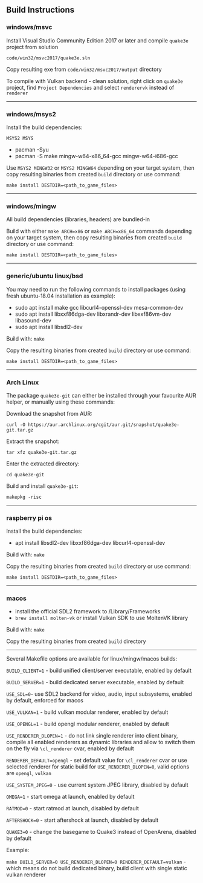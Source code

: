 ## Build Instructions

### windows/msvc

Install Visual Studio Community Edition 2017 or later and compile `quake3e` project from solution

`code/win32/msvc2017/quake3e.sln`

Copy resulting exe from `code/win32/msvc2017/output` directory

To compile with Vulkan backend - clean solution, right click on `quake3e` project, find `Project Dependencies` and select `renderervk` instead of `renderer`

---

### windows/msys2

Install the build dependencies:

`MSYS2 MSYS`

* pacman -Syu
* pacman -S make mingw-w64-x86_64-gcc mingw-w64-i686-gcc

Use `MSYS2 MINGW32` or `MSYS2 MINGW64` depending on your target system, then copy resulting binaries from created `build` directory or use command:

`make install DESTDIR=<path_to_game_files>`

---

### windows/mingw

All build dependencies (libraries, headers) are bundled-in

Build with either `make ARCH=x86` or `make ARCH=x86_64` commands depending on your target system, then copy resulting binaries from created `build` directory or use command:

`make install DESTDIR=<path_to_game_files>`

---

### generic/ubuntu linux/bsd

You may need to run the following commands to install packages (using fresh ubuntu-18.04 installation as example):

* sudo apt install make gcc libcurl4-openssl-dev mesa-common-dev
* sudo apt install libxxf86dga-dev libxrandr-dev libxxf86vm-dev libasound-dev
* sudo apt install libsdl2-dev

Build with: `make`

Copy the resulting binaries from created `build` directory or use command:

`make install DESTDIR=<path_to_game_files>`

---

### Arch Linux

The package `quake3e-git` can either be installed through your favourite AUR helper, or manually using these commands:

Download the snapshot from AUR:

`curl -O https://aur.archlinux.org/cgit/aur.git/snapshot/quake3e-git.tar.gz`

Extract the snapshot:

`tar xfz quake3e-git.tar.gz`

Enter the extracted directory:

`cd quake3e-git`

Build and install `quake3e-git`:

`makepkg -risc`

---

### raspberry pi os

Install the build dependencies:

* apt install libsdl2-dev libxxf86dga-dev libcurl4-openssl-dev

Build with: `make`

Copy the resulting binaries from created `build` directory or use command:

`make install DESTDIR=<path_to_game_files>`

---

### macos

* install the official SDL2 framework to /Library/Frameworks
* `brew install molten-vk` or install Vulkan SDK to use MoltenVK library

Build with: `make`

Copy the resulting binaries from created `build` directory

---

Several Makefile options are available for linux/mingw/macos builds:

`BUILD_CLIENT=1` - build unified client/server executable, enabled by default

`BUILD_SERVER=1` - build dedicated server executable, enabled by default

`USE_SDL=0`- use SDL2 backend for video, audio, input subsystems, enabled by default, enforced for macos

`USE_VULKAN=1` - build vulkan modular renderer, enabled by default

`USE_OPENGL=1` - build opengl modular renderer, enabled by default

`USE_RENDERER_DLOPEN=1` - do not link single renderer into client binary, compile all enabled renderers as dynamic libraries and allow to switch them on the fly via `\cl_renderer` cvar, enabled by default

`RENDERER_DEFAULT=opengl` - set default value for `\cl_renderer` cvar or use selected renderer for static build for `USE_RENDERER_DLOPEN=0`, valid options are `opengl`, `vulkan`

`USE_SYSTEM_JPEG=0` - use current system JPEG library, disabled by default

`OMEGA=1` - start omega at launch, enabled by default

`RATMOD=0` - start ratmod at launch, disabled by default

`AFTERSHOCK=0` - start aftershock at launch, disabled by default

`QUAKE3=0` - change the basegame to Quake3 instead of OpenArena, disabled by default

Example:

`make BUILD_SERVER=0 USE_RENDERER_DLOPEN=0 RENDERER_DEFAULT=vulkan` - which means do not build dedicated binary, build client with single static vulkan renderer
